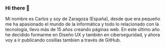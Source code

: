 ### Hi there 👋

<!--
**cdeveloping/cdeveloping** is a ✨ _special_ ✨ repository because its `README.md` (this file) appears on your GitHub profile.

Here are some ideas to get you started:

- 🔭 I’m currently working on ...
- 🌱 I’m currently learning ...
- 👯 I’m looking to collaborate on ...
- 🤔 I’m looking for help with ...
- 💬 Ask me about ...
- 📫 How to reach me: ...
- 😄 Pronouns: ...
- ⚡ Fun fact: ...
-->
Mi nombre es Carlos y soy de Zaragoza (España), desde que era pequeño me ha apasionado el mundo de la informática y todo lo relacionado con la tecnología, llevo más de 15 años creando páginas web.
En este último año he decidido formarme en Diseño UX y también en ciberseguridad, y ahora voy a ir publicando cosillas tambien a través de GitHub.
